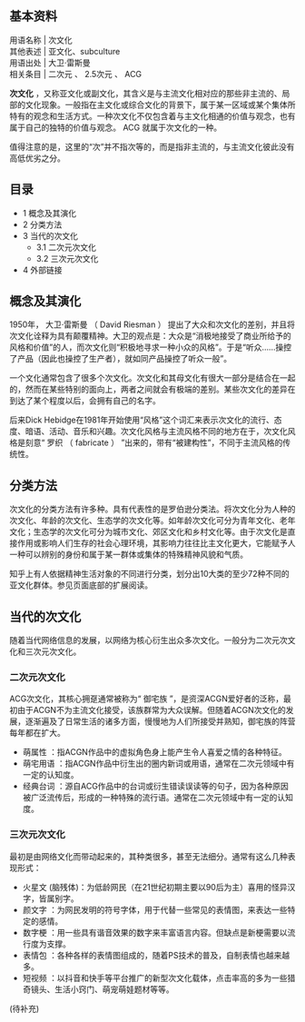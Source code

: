 **基本资料**  
---  
用语名称  |  次文化   
其他表述  |  亚文化、subculture   
用语出处  |  大卫·雷斯曼   
相关条目  |  二次元  、  2.5次元  、  ACG   
  
**次文化**
，又称亚文化或副文化，其含义是与主流文化相对应的那些非主流的、局部的文化现象。一般指在主文化或综合文化的背景下，属于某一区域或某个集体所特有的观念和生活方式。一种次文化不仅包含着与主文化相通的价值与观念，也有属于自己的独特的价值与观念。
ACG  就属于次文化的一种。

值得注意的是，这里的“次”并不指次等的，而是指非主流的，与主流文化彼此没有高低优劣之分。

##  目录

  * 1  概念及其演化 
  * 2  分类方法 
  * 3  当代的次文化 
    * 3.1  二次元次文化 
    * 3.2  三次元次文化 
  * 4  外部链接 

##  概念及其演化

1950年，  大卫·雷斯曼  （  David Riesman  ）
提出了大众和次文化的差别，并且将次文化诠释为具有颠覆精神。大卫的观点是：大众是“消极地接受了商业所给予的风格和价值”的人，而次文化则“积极地寻求一种小众的风格”。于是“听众……操控了产品（因此也操控了生产者），就如同产品操控了听众一般”。

一个文化通常包含了很多个次文化。次文化和其母文化有很大一部分是结合在一起的，然而在某些特别的面向上，两者之间就会有极端的差别。某些次文化的差异在到达了某个程度以后，会拥有自己的名字。

后来Dick
Hebidge在1981年开始使用“风格”这个词汇来表示次文化的流行、态度、暗语、活动、音乐和兴趣。次文化风格与主流风格不同的地方在于，次文化风格是刻意“
罗织  （  fabricate  ）  ”出来的，带有“被建构性”，不同于主流风格的传统性。

##  分类方法

次文化的分类方法有许多种。具有代表性的是罗伯逊分类法。将次文化分为人种的次文化、年龄的次文化、生态学的次文化等。如年龄次文化可分为青年文化、老年文化；生态学的次文化可分为城市文化、郊区文化和乡村文化等。由于次文化是直接作用或影响人们生存的社会心理环境，其影响力往往比主文化更大，它能赋予人一种可以辨别的身份和属于某一群体或集体的特殊精神风貌和气质。

知乎上有人依据精神生活对象的不同进行分类，划分出10大类的至少72种不同的亚文化群体。参见页面底部的扩展阅读。

##  当代的次文化

随着当代网络信息的发展，以网络为核心衍生出众多次文化。一般分为二次元次文化和三次元次文化。

###  二次元次文化

ACG次文化，其核心拥趸通常被称为“  御宅族
”，是资深ACGN爱好者的泛称，最初由于ACGN不为主流文化接受，该族群常为大众误解。但随着ACGN次文化的发展，逐渐遍及了日常生活的诸多方面，慢慢地为人们所接受并熟知，御宅族的阵营每年都在扩大。

  * 萌属性  ：指ACGN作品中的虚拟角色身上能产生令人喜爱之情的各种特征。 
  * 萌宅用语  ：指ACGN作品中衍生出的圈内新词或用语，通常在二次元领域中有一定的认知度。 
  * 经典台词  ：源自ACG作品中的台词或衍生错读误读等的句子，因为各种原因被广泛流传后，形成的一种特殊的流行语。通常在二次元领域中有一定的认知度。 

###  三次元次文化

最初是由网络文化而带动起来的，其种类很多，甚至无法细分。通常有这么几种表现形式：

  * 火星文  (脑残体)：为低龄网民（在21世纪初期主要以90后为主）喜用的怪异汉字，皆属别字。 
  * 颜文字  ：为网民发明的符号字体，用于代替一些常见的表情图，来表达一些特定的感情。 
  * 数字梗  ：用一些具有谐音效果的数字来丰富语言内容。但缺点是新梗需要以流行度为支撑。 
  * 表情包  ：各种各样的表情图组成的，随着PS技术的普及，自制表情也越来越多。 
  * 短视频  ：以抖音和快手等平台推广的新型次文化载体，点击率高的多为一些猎奇镜头、生活小窍门、萌宠萌娃题材等等。 

(待补充)